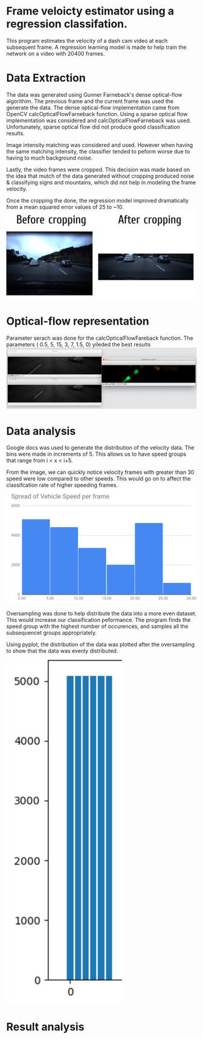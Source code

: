 # Frame veloicty estimator using a regression classifation.

This program estimates the velocity of a dash cam video at each subsequent frame.
A regression learning model is made to help train the network on a video with 20400 frames.

# Data Extraction
The data was generated using Gunner Farneback's dense optical-flow algorithim. The previous frame and the current frame was used the generate the data. The dense optical-flow implementation came from OpenCV calcOpticalFlowFarneback function.
Using a sparse optical flow implementation was considered and calcOpticalFlowFarneback was used. Unfortunately, sparse optical flow did not produce good classification results.


Image intensity matching was considered and used. However when having the same matching intensity, the classifier tended to peform worse due to having to much background noise.

Lastly, the video frames were cropped. This decision was made based on the idea that mutch of the data generated without cropping produced noise & classifying signs and mountains, which did not help in modeling the frame velocity.

Once the cropping the done, the regression model improved dramatically from a mean squared error values of 25 to ~10.
![data_distribution](data/cropped.png)


# Optical-flow representation
Parameter serach was done for the calcOpticalFlowFareback function. 
The parameters ( 0.5, 5, 15, 3, 7, 1.5, 0) yileded the best results
![overflow_data](data/overflow_data.png)






# Data analysis
Google docs was used to generate the distribution of the velocity data. 
The bins were made in increments of 5. This allows us to have speed groups that range from i < x < i+5.

From the image, we can quickly notice velocity frames with greater than 30 speed were low compared to other speeds. This would go on to affect
the classifcation rate of higher speeding frames.
![data_distribution](data/data_distribution.png)

Oversampling was done to help distribute the data into a more even dataset. This would increase our classification peformance.
The program finds the speed group with the highest number of occurences, and samples all the subsequencet groups appropriately. 

Using pyplot, the distribution of the data was plotted after the oversampling to show that the data was evenly distributed.
![oversampled_data](data/oversampled_data.png )

# Result analysis





